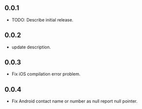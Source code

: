 ## 0.0.1

* TODO: Describe initial release.

## 0.0.2

* update description.

## 0.0.3

* Fix iOS compilation error problem.

## 0.0.4

* Fix Android contact name or number as null report null pointer.
